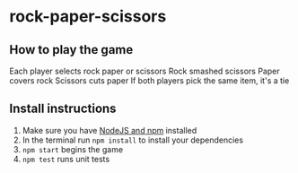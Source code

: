 # rock-paper-scissors

## How to play the game

Each player selects rock paper or scissors
Rock smashed scissors
Paper covers rock
Scissors cuts paper
If both players pick the same item, it's a tie

## Install instructions

1. Make sure you have [NodeJS and npm](https://nodejs.org/en/) installed
2. In the terminal run `npm install` to install your dependencies
3. `npm start` begins the game
4. `npm test` runs unit tests
